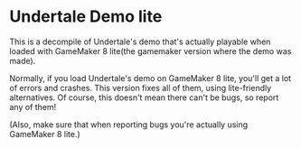 # Undertale Demo lite
This is a decompile of Undertale's demo that's actually playable when loaded with GameMaker 8 lite(the gamemaker version where the demo was made).

Normally, if you load Undertale's demo on GameMaker 8 lite, you'll get a lot of errors and crashes. This version fixes
all of them, using lite-friendly alternatives. Of course, this doesn't mean there can't be bugs, so report any of them!

(Also, make sure that when reporting bugs you're actually using GameMaker 8 lite.)
